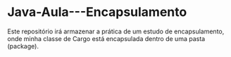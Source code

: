 # Java-Aula---Encapsulamento
Este repositório irá armazenar a prática de um estudo de encapsulamento, onde minha classe de Cargo está encapsulada dentro de uma pasta (package).
